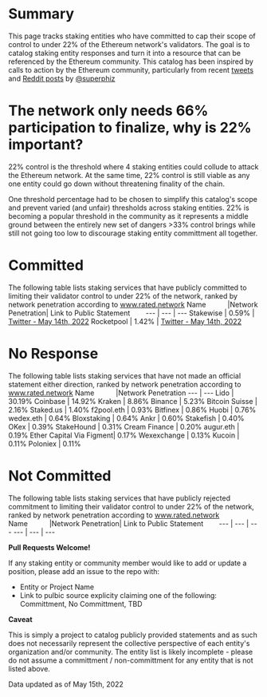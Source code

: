 # Summary
This page tracks staking entities who have committed to cap their scope of control to under 22% of the Ethereum network's validators. The goal is to catalog staking entity responses and turn it into a resource that can be referenced by the Ethereum community. This catalog has been inspired by calls to action by the Ethereum community, particularly from recent [tweets](https://twitter.com/superphiz/status/1525218193756807169) and [Reddit posts](https://www.reddit.com/r/ethfinance/comments/unt9m0/comment/i8d1bw9/?utm_source=share&utm_medium=web2x&context=3) by [@superphiz](https://twitter.com/superphiz) 

# The network only needs 66% participation to finalize, why is 22% important?
22% control is the threshold where 4 staking entities could collude to attack the Ethereum network. At the same time, 22% control is still viable as any one entity could go down without threatening finality of the chain. 

One threshold percentage had to be chosen to simplify this catalog's scope and prevent varied (and unfair) thresholds across staking entities. 22% is becoming a popular threshold in the community as it represents a middle ground between the entirely new set of dangers >33% control brings while still not going too low to discourage staking entity committment all together. 

# Committed
The following table lists staking services that have publicly committed to limiting their validator control to under 22% of the network, ranked by network penetration according to www.rated.network
Name&nbsp;&nbsp;&nbsp;&nbsp;&nbsp;&nbsp;&nbsp;&nbsp;&nbsp;&nbsp;&nbsp;|Network Penetration|	Link to Public Statement&nbsp;&nbsp;&nbsp;&nbsp;&nbsp;&nbsp;&nbsp;
---	|	---	|	---
Stakewise | 0.59% | [Twitter - May 14th, 2022](https://twitter.com/stakewise_io/status/1525225299146944513)
Rocketpool | 1.42% | [Twitter - May 14th, 2022](https://twitter.com/langerstwit/status/1525343785219018752)

# No Response
The following table lists staking services that have not made an official statement either direction, ranked by network penetration according to www.rated.network
Name&nbsp;&nbsp;&nbsp;&nbsp;&nbsp;&nbsp;&nbsp;&nbsp;&nbsp;&nbsp;&nbsp;|Network Penetration
---	| ---
Lido | 30.19%
Coinbase | 14.92%
Kraken | 8.86%
Binance | 5.23%
Bitcoin Suisse | 2.16%
Staked.us | 1.40%
f2pool.eth | 0.93%
Bitfinex | 0.86%
Huobi | 0.76%
wedex.eth | 0.64%
Bloxstaking | 0.64%
Ankr | 0.60%
Stakefish | 0.40%
OKex | 0.39%
StakeHound | 0.31%
Cream Finance | 0.20%
augur.eth | 0.19%
Ether Capital Via Figment| 0.17%
Wexexchange | 0.13%
Kucoin | 0.11%
Poloniex | 0.11%

# Not Committed
The following table lists staking services that have publicly rejected commitment to limiting their validator control to under 22% of the network, ranked by network penetration according to www.rated.network
Name&nbsp;&nbsp;&nbsp;&nbsp;&nbsp;&nbsp;&nbsp;&nbsp;&nbsp;&nbsp;&nbsp;|Network Penetration|	Link to Public Statement&nbsp;&nbsp;&nbsp;&nbsp;&nbsp;&nbsp;&nbsp;
---	|	---	|	---
---	|	---	|	---

**Pull Requests Welcome!**

If any staking entity or community member would like to add or update a position, please add an issue to the repo with:
- Entity or Project Name
- Link to pulbic source explicity claiming one of the following: Committment, No Committment, TBD

**Caveat**

This is simply a project to catalog publicly provided statements and as such does not necessarily represent the collective perspective of each entity's organization and/or community. The entity list is likely incomplete - please do not assume a committment / non-committment for any entity that is not listed above.

Data updated as of May 15th, 2022
